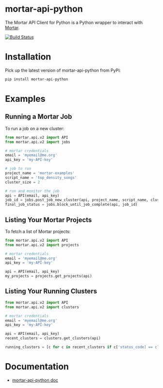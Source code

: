 # mortar-api-python

The Mortar API Client for Python is a Python wrapper to interact with [Mortar](https://github.com/DataDog/devops/wiki/Mortar).

[![Build Status](https://travis-ci.org/mortardata/mortar-api-python.png?branch=master)](https://travis-ci.org/mortardata/mortar-api-python)

# Installation

Pick up the latest version of mortar-api-python from PyPi:


```bash
pip install mortar-api-python
````

# Examples

## Running a Mortar Job

To run a job on a new cluster:

```python
from mortar.api.v2 import API
from mortar.api.v2 import jobs

# mortar credentials
email = 'myemail@me.org'
api_key = 'my-API-key'

# job to run
project_name = 'mortar-examples'
script_name = 'top_density_songs'
cluster_size = 2

# run and monitor the job
api = API(email, api_key)
job_id = jobs.post_job_new_cluster(api, project_name, script_name, cluster_size)
final_job_status = jobs.block_until_job_complete(api, job_id)
```

## Listing Your Mortar Projects

To fetch a list of Mortar projects:

```python
from mortar.api.v2 import API
from mortar.api.v2 import projects

# mortar credentials
email = 'myemail@me.org'
api_key = 'my-API-key'

api = API(email, api_key)
my_projects = projects.get_projects(api)
```

## Listing Your Running Clusters

```python
from mortar.api.v2 import API
from mortar.api.v2 import clusters

# mortar credentials
email = 'myemail@me.org'
api_key = 'my-API-key'

api = API(email, api_key)
recent_clusters = clusters.get_clusters(api)

running_clusters = [c for c in recent_clusters if c['status_code] == clusters.CLUSTER_STATUS_RUNNING]
```
# Documentation

* [mortar-api-python doc](http://mortar-api-python.readthedocs.org/en/latest/)
